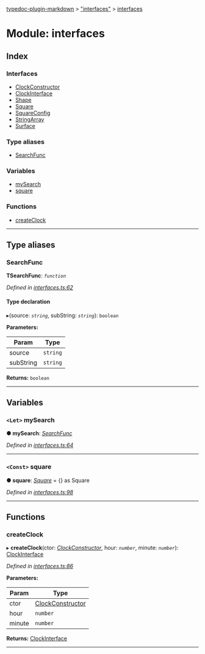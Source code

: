 [typedoc-plugin-markdown](../README.md) > ["interfaces"](../modules/_interfaces_.md) > [interfaces](../modules/_interfaces_.interfaces.md)

# Module: interfaces

## Index

### Interfaces

* [ClockConstructor](../interfaces/_interfaces_.interfaces.clockconstructor.md)
* [ClockInterface](../interfaces/_interfaces_.interfaces.clockinterface.md)
* [Shape](../interfaces/_interfaces_.interfaces.shape.md)
* [Square](../interfaces/_interfaces_.interfaces.square.md)
* [SquareConfig](../interfaces/_interfaces_.interfaces.squareconfig.md)
* [StringArray](../interfaces/_interfaces_.interfaces.stringarray.md)
* [Surface](../interfaces/_interfaces_.interfaces.surface.md)

### Type aliases

* [SearchFunc](_interfaces_.interfaces.md#searchfunc)

### Variables

* [mySearch](_interfaces_.interfaces.md#mysearch)
* [square](_interfaces_.interfaces.md#square-1)

### Functions

* [createClock](_interfaces_.interfaces.md#createclock)

---

## Type aliases

<a id="searchfunc"></a>

###  SearchFunc

**ΤSearchFunc**: *`function`*

*Defined in [interfaces.ts:62](https://github.com/tgreyjs/typedoc-plugin-markdown/blob/master/test/src/interfaces.ts#L62)*

#### Type declaration
▸(source: *`string`*, subString: *`string`*): `boolean`

**Parameters:**

| Param | Type |
| ------ | ------ |
| source | `string` | 
| subString | `string` | 

**Returns:** `boolean`

___

## Variables

<a id="mysearch"></a>

### `<Let>` mySearch

**● mySearch**: *[SearchFunc](_interfaces_.interfaces.md#searchfunc)*

*Defined in [interfaces.ts:64](https://github.com/tgreyjs/typedoc-plugin-markdown/blob/master/test/src/interfaces.ts#L64)*

___
<a id="square-1"></a>

### `<Const>` square

**● square**: *[Square](../interfaces/_interfaces_.interfaces.square.md)* =  {} as Square

*Defined in [interfaces.ts:98](https://github.com/tgreyjs/typedoc-plugin-markdown/blob/master/test/src/interfaces.ts#L98)*

___

## Functions

<a id="createclock"></a>

###  createClock

▸ **createClock**(ctor: *[ClockConstructor](../interfaces/_interfaces_.interfaces.clockconstructor.md)*, hour: *`number`*, minute: *`number`*): [ClockInterface](../interfaces/_interfaces_.interfaces.clockinterface.md)

*Defined in [interfaces.ts:86](https://github.com/tgreyjs/typedoc-plugin-markdown/blob/master/test/src/interfaces.ts#L86)*

**Parameters:**

| Param | Type |
| ------ | ------ |
| ctor | [ClockConstructor](../interfaces/_interfaces_.interfaces.clockconstructor.md) | 
| hour | `number` | 
| minute | `number` | 

**Returns:** [ClockInterface](../interfaces/_interfaces_.interfaces.clockinterface.md)

___

